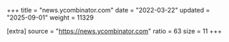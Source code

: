 +++
title = "news.ycombinator.com"
date = "2022-03-22"
updated = "2025-09-01"
weight = 11329

[extra]
source = "https://news.ycombinator.com"
ratio = 63
size = 11
+++
